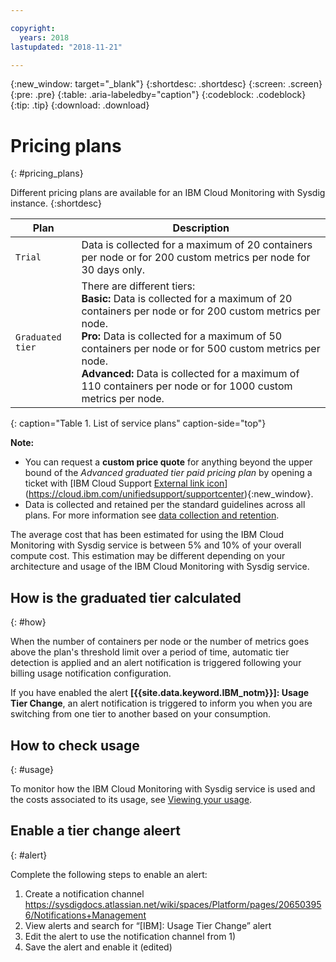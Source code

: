 ```yaml
---

copyright:
  years: 2018
lastupdated: "2018-11-21"

---
```


{:new_window: target="_blank"}
{:shortdesc: .shortdesc}
{:screen: .screen}
{:pre: .pre}
{:table: .aria-labeledby="caption"}
{:codeblock: .codeblock}
{:tip: .tip}
{:download: .download}


# Pricing plans
{: #pricing_plans}

Different pricing plans are available for an IBM Cloud Monitoring with Sysdig instance.
{:shortdesc}
 

| Plan             | Description  |
|------------------|--------------|
| `Trial`          | Data is collected for a maximum of 20 containers per node or for 200 custom metrics per node for 30 days only. |
| `Graduated tier` | There are different tiers: </br>**Basic:** Data is collected for a maximum of 20 containers per node or for 200 custom metrics per node.   </br>**Pro:** Data is collected for a maximum of 50 containers per node or for 500 custom metrics per node. </br>**Advanced:** Data is collected for a maximum of 110 containers per node or for 1000 custom metrics per node. |
{: caption="Table 1. List of service plans" caption-side="top"} 


**Note:** 

* You can request a **custom price quote** for anything beyond the upper bound of the *Advanced graduated tier paid pricing plan* by opening a ticket with [IBM Cloud Support [External link icon](../../icons/launch-glyph.svg "External link icon")](https://cloud.ibm.com/unifiedsupport/supportcenter){:new_window}.
* Data is collected and retained per the standard guidelines across all plans. For more information see [data collection and retention](/docs/services/Monitoring-with-Sysdig/overview.html#data).

The average cost that has been estimated for using the IBM Cloud Monitoring with Sysdig service is between 5% and 10% of your overall compute cost. This estimation may be different depending on your architecture and usage of the IBM Cloud Monitoring with Sysdig service.



## How is the graduated tier calculated
{: #how}

When the number of containers per node or the number of metrics goes above the plan's threshold limit over a period of time, automatic tier detection is applied and an alert notification is triggered following your billing usage notification configuration.

If you have enabled the alert **[{{site.data.keyword.IBM_notm}}]: Usage Tier Change**, an alert notification is triggered to inform you when you are switching from one tier to another based on your consumption.


## How to check usage
{: #usage}

To monitor how the IBM Cloud Monitoring with Sysdig service is used and the costs associated to its usage, see [Viewing your usage](/docs/billing-usage/viewing_usage.html#viewingusage).


## Enable a tier change aleert
{: #alert}


Complete the following steps to enable an alert:

1) Create a notification channel https://sysdigdocs.atlassian.net/wiki/spaces/Platform/pages/206503956/Notifications+Management
2) View alerts and search for “[IBM]: Usage Tier Change” alert
3) Edit the alert to use the notification channel from 1)
4) Save the alert and enable it (edited)
